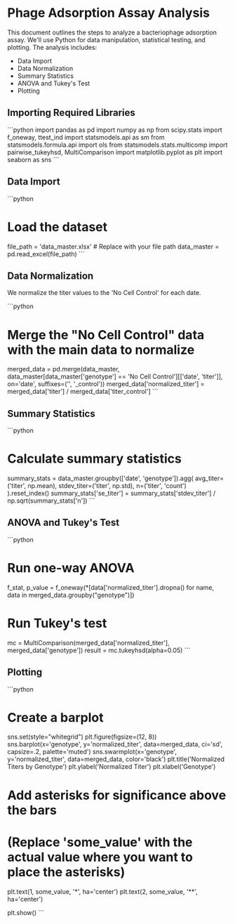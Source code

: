 # Phage Adsorption Assay Analysis

This document outlines the steps to analyze a bacteriophage adsorption assay. We'll use Python for data manipulation, statistical testing, and plotting. The analysis includes:

- Data Import
- Data Normalization
- Summary Statistics
- ANOVA and Tukey's Test
- Plotting

## Importing Required Libraries

\`\`\`python
import pandas as pd
import numpy as np
from scipy.stats import f_oneway, ttest_ind
import statsmodels.api as sm
from statsmodels.formula.api import ols
from statsmodels.stats.multicomp import pairwise_tukeyhsd, MultiComparison
import matplotlib.pyplot as plt
import seaborn as sns
\`\`\`

## Data Import

\`\`\`python
# Load the dataset
file_path = 'data_master.xlsx'  # Replace with your file path
data_master = pd.read_excel(file_path)
\`\`\`

## Data Normalization

We normalize the titer values to the 'No Cell Control' for each date.

\`\`\`python
# Merge the "No Cell Control" data with the main data to normalize
merged_data = pd.merge(data_master, data_master[data_master['genotype'] == 'No Cell Control'][['date', 'titer']], on='date', suffixes=('', '_control'))
merged_data['normalized_titer'] = merged_data['titer'] / merged_data['titer_control']
\`\`\`

## Summary Statistics

\`\`\`python
# Calculate summary statistics
summary_stats = data_master.groupby(['date', 'genotype']).agg(
    avg_titer=('titer', np.mean),
    stdev_titer=('titer', np.std),
    n=('titer', 'count')
).reset_index()
summary_stats['se_titer'] = summary_stats['stdev_titer'] / np.sqrt(summary_stats['n'])
\`\`\`

## ANOVA and Tukey's Test

\`\`\`python
# Run one-way ANOVA
f_stat, p_value = f_oneway(*[data['normalized_titer'].dropna() for name, data in merged_data.groupby("genotype")])

# Run Tukey's test
mc = MultiComparison(merged_data['normalized_titer'], merged_data['genotype'])
result = mc.tukeyhsd(alpha=0.05)
\`\`\`

## Plotting

\`\`\`python
# Create a barplot
sns.set(style="whitegrid")
plt.figure(figsize=(12, 8))
sns.barplot(x='genotype', y='normalized_titer', data=merged_data, ci='sd', capsize=.2, palette='muted')
sns.swarmplot(x='genotype', y='normalized_titer', data=merged_data, color='black')
plt.title('Normalized Titers by Genotype')
plt.ylabel('Normalized Titer')
plt.xlabel('Genotype')

# Add asterisks for significance above the bars
# (Replace 'some_value' with the actual value where you want to place the asterisks)
plt.text(1, some_value, '*', ha='center')
plt.text(2, some_value, '**', ha='center')

plt.show()
\`\`\`

